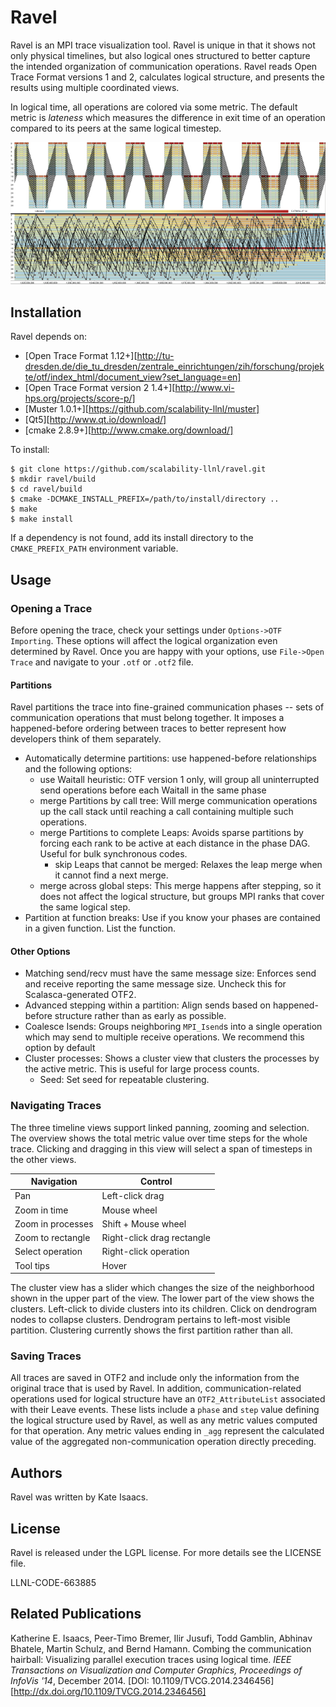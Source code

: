 Ravel
=====
Ravel is an MPI trace visualization tool. Ravel is unique in that it shows not
only physical timelines, but also logical ones structured to better capture
the intended organization of communication operations. Ravel reads Open Trace
Format versions 1 and 2, calculates logical structure, and presents the
results using multiple coordinated views.

In logical time, all operations are colored via some metric. The default
metric is *lateness* which measures the difference in exit time of an
operation compared to its peers at the same logical timestep. 

![Ravel Logical and Physical Timelines](/images/pf3d32_sf_700.png)

Installation
------------
Ravel depends on:
- [Open Trace Format 1.12+][http://tu-dresden.de/die_tu_dresden/zentrale_einrichtungen/zih/forschung/projekte/otf/index_html/document_view?set_language=en]
- [Open Trace Format version 2 1.4+][http://www.vi-hps.org/projects/score-p/]
- [Muster 1.0.1+][https://github.com/scalability-llnl/muster]
- [Qt5][http://www.qt.io/download/]
- [cmake 2.8.9+][http://www.cmake.org/download/]

To install:

    $ git clone https://github.com/scalability-llnl/ravel.git
    $ mkdir ravel/build
    $ cd ravel/build
    $ cmake -DCMAKE_INSTALL_PREFIX=/path/to/install/directory ..
    $ make
    $ make install

If a dependency is not found, add its install directory to the
`CMAKE_PREFIX_PATH` environment variable.

Usage
-----

### Opening a Trace

Before opening the trace, check your settings under `Options->OTF Importing`.
These options will affect the logical organization even determined by Ravel.
Once you are happy with your options, use `File->Open Trace` and navigate to
your `.otf` or `.otf2` file.

#### Partitions

Ravel partitions the trace into fine-grained communication phases -- sets of
communication operations that must belong together. It imposes a
happened-before ordering between traces to better represent how developers
think of them separately.

* Automatically determine partitions: use happened-before relationships and
  the following options:
  * use Waitall heuristic: OTF version 1 only, will group all uninterrupted 
    send operations before each Waitall in the same phase
  * merge Partitions by call tree: Will merge communication operations up the
    call stack until reaching a call containing multiple such operations.
  * merge Partitions to complete Leaps: Avoids sparse partitions by forcing
    each rank to be active at each distance in the phase DAG. Useful for bulk
    synchronous codes.
    * skip Leaps that cannot be merged: Relaxes the leap merge when it cannot
      find a next merge.
  * merge across global steps: This merge happens after stepping, so it does
    not affect the logical structure, but groups MPI ranks that cover the same
    logical step.
* Partition at function breaks: Use if you know your phases are contained in
  a given function. List the function. 

#### Other Options
* Matching send/recv must have the same message size: Enforces send and receive
  reporting the same message size. Uncheck this for Scalasca-generated OTF2.
* Advanced stepping within a partition: Align sends based on happened-before
  structure rather than as early as possible.
* Coalesce Isends: Groups neighboring `MPI_Isend`s into a single operation
  which may send to multiple receive operations. We recommend this option by
default
* Cluster processes: Shows a cluster view that clusters the processes by the
  active metric. This is useful for large process counts.
  * Seed: Set seed for repeatable clustering.

### Navigating Traces

The three timeline views support linked panning, zooming and selection. The
overview shows the total metric value over time steps for the whole trace.
Clicking and dragging in this view will select a span of timesteps in the
other views.

Navigation | Control
-----------|---------
Pan | Left-click drag
Zoom in time | Mouse wheel
Zoom in processes | Shift + Mouse wheel
Zoom to rectangle | Right-click drag rectangle
Select operation | Right-click operation
Tool tips | Hover

The cluster view has a slider which changes the size of the neighborhood shown
in the upper part of the view. The lower part of the view shows the clusters.
Left-click to divide clusters into its children. Click on dendrogram nodes to
collapse clusters. Dendrogram pertains to left-most visible partition.
Clustering currently shows the first partition rather than all.

### Saving Traces
All traces are saved in OTF2 and include only the information from the
original trace that is used by Ravel. In addition, communication-related
operations used for logical structure have an `OTF2_AttributeList` associated
with their Leave events. These lists include a `phase` and `step` value
defining the logical structure used by Ravel, as well as any metric values
computed for that operation. Any metric values ending in `_agg` represent the
calculated value of the aggregated non-communication operation directly
preceding.


Authors
-------
Ravel was written by Kate Isaacs.

License
-------
Ravel is released under the LGPL license. For more details see the LICENSE
file.

LLNL-CODE-663885

Related Publications
--------------------
Katherine E. Isaacs, Peer-Timo Bremer, Ilir Jusufi, Todd Gamblin, Abhinav
Bhatele, Martin Schulz, and Bernd Hamann. Combing the communication hairball:
Visualizing parallel execution traces using logical time. *IEEE Transactions on
Visualization and Computer Graphics, Proceedings of InfoVis '14*, December 2014. 
[DOI: 10.1109/TVCG.2014.2346456][http://dx.doi.org/10.1109/TVCG.2014.2346456]
